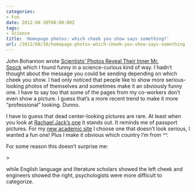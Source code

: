 ```yaml
---
categories:
- Fun
date: 2012-08-30T00:00:00Z
tags:
- Science
title: 'Homepage photos: which cheek you show says something?'
url: /2012/08/30/homepage-photos-which-cheek-you-show-says-something
---
```


<p>John Bohannon wrote <a href="http://news.sciencemag.org/sciencenow/2012/08/scientists-photos-reveal-their.html">Scientists&#8217; Photos Reveal Their Inner Mr. Spock</a> which I found funny in a science-curious kind of way. I hadn&#8217;t thought about the message you could be sending depending on which cheek you show. I had only noticed that people like to show more serious-looking photos of themselves and sometimes make it an obviously funny one. I have to say too that some of the pages from my co-workers don&#8217;t even show a picture. I guess that&#8217;s a more recent trend to make it more &#8220;professional&#8221; looking. Dunno.</p>
<p>I have to guess that dead center-looking pictures are rare. At least when you look at <a href="http://www.psy.gla.ac.uk/staff/index.php?id=RJ002">Rachael Jack&#8217;s one</a> it stands out. It reminds me of passport pictures. For my <a href="http://www.biostat.jhsph.edu/~lcollado/index.html#.UD-xBmie5us">new academic site</a> I choose one that doesn&#8217;t look serious, I wanted a fun one! Plus I make it obvious which country I&#8217;m from ^^.</p>
<p>For some reason this doesn&#8217;t surprise me:</p>
> <p><span>while English language and literature scholars showed the left cheek and engineers showed the right, psychologists were more difficult to categorize. </span></p>